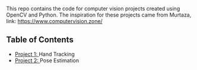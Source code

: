 This repo contains the code for computer vision projects created using OpenCV and Python.
The inspiration for these projects came from Murtaza, link: https://www.computervision.zone/
## Table of Contents
- [Project 1: ](#https://github.com/karim-mttk/computer-vision/blob/f37db9e3c0ea32f4e34e34385675b991516ada49/Project%201%20Handtracking) Hand Tracking
- [Project 2: ](#https://github.com/karim-mttk/computer-vision/blob/f37db9e3c0ea32f4e34e34385675b991516ada49/Project%202%20Pose%20Estimation) Pose Estimation